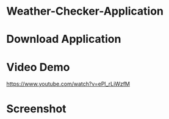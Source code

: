 # Weather-Checker-Application

# Download Application

# Video Demo
https://www.youtube.com/watch?v=ePl_rLiWzfM

# Screenshot
